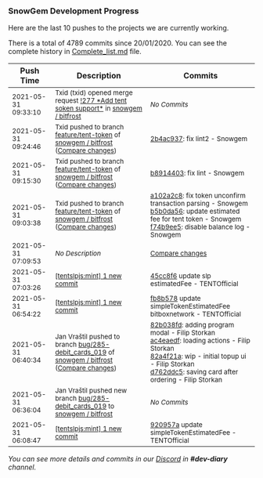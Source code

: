 
### SnowGem Development Progress

Here are the last 10 pushes to the projects we are currently working.

There is a total of 4789 commits since 20/01/2020. You can see the complete history in
 [Complete_list.md](Complete_list.md) file.

| Push Time | Description | Commits |
| --- | --- | --- |
| <sub>2021-05-31 09:33:10</sub> | <sub>Txid (txid) opened merge request [\!277 \*Add tent soken support\*](https://gitlab.com/snowgem/bitfrost/-/merge_requests/277) in [snowgem / bitfrost](https://gitlab.com/snowgem/bitfrost)</sub> | <sub>_No Commits_</sub> |
| <sub>2021-05-31 09:24:46</sub> | <sub>Txid pushed to branch [feature/tent\-token](https://gitlab.com/snowgem/bitfrost/commits/feature/tent-token) of [snowgem / bitfrost](https://gitlab.com/snowgem/bitfrost) ([Compare changes](https://gitlab.com/snowgem/bitfrost/compare/b891440373caa21d2a2dffbcdac28ddbe51efd75...2b4ac9374fb84e43038b3b38c7d2f66a4827ecfb))</sub> | <sub>[2b4ac937](https://gitlab.com/snowgem/bitfrost/-/commit/2b4ac9374fb84e43038b3b38c7d2f66a4827ecfb): fix lint2 - Snowgem</sub> |
| <sub>2021-05-31 09:15:30</sub> | <sub>Txid pushed to branch [feature/tent\-token](https://gitlab.com/snowgem/bitfrost/commits/feature/tent-token) of [snowgem / bitfrost](https://gitlab.com/snowgem/bitfrost) ([Compare changes](https://gitlab.com/snowgem/bitfrost/compare/f74b9ee56a2e101b57285da0d04d81df85cb2da9...b891440373caa21d2a2dffbcdac28ddbe51efd75))</sub> | <sub>[b8914403](https://gitlab.com/snowgem/bitfrost/-/commit/b891440373caa21d2a2dffbcdac28ddbe51efd75): fix lint - Snowgem</sub> |
| <sub>2021-05-31 09:03:38</sub> | <sub>Txid pushed to branch [feature/tent\-token](https://gitlab.com/snowgem/bitfrost/commits/feature/tent-token) of [snowgem / bitfrost](https://gitlab.com/snowgem/bitfrost) ([Compare changes](https://gitlab.com/snowgem/bitfrost/compare/43bd59b399e17ec4899132e1eac31b0f896a2d7f...f74b9ee56a2e101b57285da0d04d81df85cb2da9))</sub> | <sub>[a102a2c8](https://gitlab.com/snowgem/bitfrost/-/commit/a102a2c8568f47f15da55810f9ca9bddebab538a): fix token unconfirm transaction parsing - Snowgem<br>[b5b0da56](https://gitlab.com/snowgem/bitfrost/-/commit/b5b0da561dd73edb813cdf77c0055e973423fe95): update estimated fee for tent token - Snowgem<br>[f74b9ee5](https://gitlab.com/snowgem/bitfrost/-/commit/f74b9ee56a2e101b57285da0d04d81df85cb2da9): disable balance log - Snowgem</sub> |
| <sub>2021-05-31 07:09:53</sub> | <sub>_No Description_</sub> | <sub>[Compare changes](https://github.com/TENTSLP/tentslpjs/compare/45cc8f6f5a44...08064cc6b176)</sub> |
| <sub>2021-05-31 07:03:26</sub> | <sub>[[tentslpjs:mint] 1 new commit](https://github.com/TENTSLP/tentslpjs/commit/45cc8f6f5a447dc3e9824e5f472a4812791c4cdc)</sub> | <sub>[45cc8f6](https://github.com/TENTSLP/tentslpjs/commit/45cc8f6f5a447dc3e9824e5f472a4812791c4cdc) update slp estimatedFee - TENTOfficial</sub> |
| <sub>2021-05-31 06:54:22</sub> | <sub>[[tentslpjs:mint] 1 new commit](https://github.com/TENTSLP/tentslpjs/commit/fb8b578ade91bb598dea51c81ec147d71db209bc)</sub> | <sub>[fb8b578](https://github.com/TENTSLP/tentslpjs/commit/fb8b578ade91bb598dea51c81ec147d71db209bc) update simpleTokenEstimatedFee bitboxnetwork - TENTOfficial</sub> |
| <sub>2021-05-31 06:40:34</sub> | <sub>Jan Vraštil pushed to branch [bug/285\-debit\_cards\_019](https://gitlab.com/snowgem/bitfrost/commits/bug/285-debit_cards_019) of [snowgem / bitfrost](https://gitlab.com/snowgem/bitfrost) ([Compare changes](https://gitlab.com/snowgem/bitfrost/compare/9df9211d304a1c6581bbfa81e6ed7fcbed062dd6...d762ddc5b3a3ac6f39f706ebc6bd7299deaac0db))</sub> | <sub>[82b038fd](https://gitlab.com/snowgem/bitfrost/-/commit/82b038fd271e15d6199f0dc1a8119b71f4508f2f): adding program modal - Filip Storkan<br>[ac4eaedf](https://gitlab.com/snowgem/bitfrost/-/commit/ac4eaedf5260d0f31403a443d4110cd031631b94): loading actions - Filip Storkan<br>[82a4f21a](https://gitlab.com/snowgem/bitfrost/-/commit/82a4f21a540110dc9b1505be525e38b94c050b5d): wip - initial topup ui - Filip Storkan<br>[d762ddc5](https://gitlab.com/snowgem/bitfrost/-/commit/d762ddc5b3a3ac6f39f706ebc6bd7299deaac0db): saving card after ordering - Filip Storkan</sub> |
| <sub>2021-05-31 06:36:04</sub> | <sub>Jan Vraštil pushed new branch [bug/285\-debit\_cards\_019](https://gitlab.com/snowgem/bitfrost/commits/bug/285-debit_cards_019) to [snowgem / bitfrost](https://gitlab.com/snowgem/bitfrost)</sub> | <sub>_No Commits_</sub> |
| <sub>2021-05-31 06:08:47</sub> | <sub>[[tentslpjs:mint] 1 new commit](https://github.com/TENTSLP/tentslpjs/commit/920957ad64b6fdf73da0b1da96c71953ea7483ea)</sub> | <sub>[920957a](https://github.com/TENTSLP/tentslpjs/commit/920957ad64b6fdf73da0b1da96c71953ea7483ea) update simpleTokenEstimatedFee - TENTOfficial</sub> |

_You can see more details and commits in our [Discord](https://discord.gg/zumGnbg) in **#dev-diary** channel._
